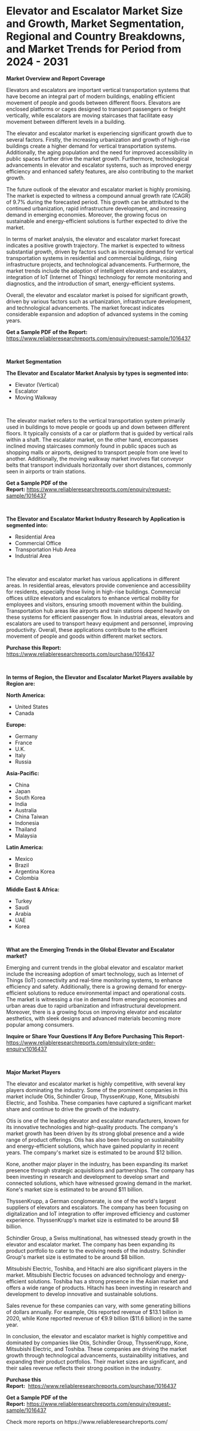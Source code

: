 <p><h1>Elevator and Escalator Market Size and Growth, Market Segmentation, Regional and Country Breakdowns, and Market Trends for Period from 2024 -  2031</h1></p><p><strong>Market Overview and Report Coverage</strong></p>
<p><p>Elevators and escalators are important vertical transportation systems that have become an integral part of modern buildings, enabling efficient movement of people and goods between different floors. Elevators are enclosed platforms or cages designed to transport passengers or freight vertically, while escalators are moving staircases that facilitate easy movement between different levels in a building.</p><p>The elevator and escalator market is experiencing significant growth due to several factors. Firstly, the increasing urbanization and growth of high-rise buildings create a higher demand for vertical transportation systems. Additionally, the aging population and the need for improved accessibility in public spaces further drive the market growth. Furthermore, technological advancements in elevator and escalator systems, such as improved energy efficiency and enhanced safety features, are also contributing to the market growth.</p><p>The future outlook of the elevator and escalator market is highly promising. The market is expected to witness a compound annual growth rate (CAGR) of 9.7% during the forecasted period. This growth can be attributed to the continued urbanization, rapid infrastructure development, and increasing demand in emerging economies. Moreover, the growing focus on sustainable and energy-efficient solutions is further expected to drive the market. </p><p>In terms of market analysis, the elevator and escalator market forecast indicates a positive growth trajectory. The market is expected to witness substantial growth, driven by factors such as increasing demand for vertical transportation systems in residential and commercial buildings, rising infrastructure projects, and technological advancements. Furthermore, the market trends include the adoption of intelligent elevators and escalators, integration of IoT (Internet of Things) technology for remote monitoring and diagnostics, and the introduction of smart, energy-efficient systems.</p><p>Overall, the elevator and escalator market is poised for significant growth, driven by various factors such as urbanization, infrastructure development, and technological advancements. The market forecast indicates considerable expansion and adoption of advanced systems in the coming years.</p></p>
<p><strong>Get a Sample PDF of the Report:</strong> <a href="https://www.reliableresearchreports.com/enquiry/request-sample/1016437">https://www.reliableresearchreports.com/enquiry/request-sample/1016437</a></p>
<p>&nbsp;</p>
<p><strong>Market Segmentation</strong></p>
<p><strong>The Elevator and Escalator Market Analysis by types is segmented into:</strong></p>
<p><ul><li>Elevator (Vertical)</li><li>Escalator</li><li>Moving Walkway</li></ul></p>
<p>&nbsp;</p>
<p><p>The elevator market refers to the vertical transportation system primarily used in buildings to move people or goods up and down between different floors. It typically consists of a car or platform that is guided by vertical rails within a shaft. The escalator market, on the other hand, encompasses inclined moving staircases commonly found in public spaces such as shopping malls or airports, designed to transport people from one level to another. Additionally, the moving walkway market involves flat conveyor belts that transport individuals horizontally over short distances, commonly seen in airports or train stations.</p></p>
<p><strong>Get a Sample PDF of the Report:</strong>&nbsp;<a href="https://www.reliableresearchreports.com/enquiry/request-sample/1016437">https://www.reliableresearchreports.com/enquiry/request-sample/1016437</a></p>
<p>&nbsp;</p>
<p><strong>The Elevator and Escalator Market Industry Research by Application is segmented into:</strong></p>
<p><ul><li>Residential Area</li><li>Commercial Office</li><li>Transportation Hub Area</li><li>Industrial Area</li></ul></p>
<p>&nbsp;</p>
<p><p>The elevator and escalator market has various applications in different areas. In residential areas, elevators provide convenience and accessibility for residents, especially those living in high-rise buildings. Commercial offices utilize elevators and escalators to enhance vertical mobility for employees and visitors, ensuring smooth movement within the building. Transportation hub areas like airports and train stations depend heavily on these systems for efficient passenger flow. In industrial areas, elevators and escalators are used to transport heavy equipment and personnel, improving productivity. Overall, these applications contribute to the efficient movement of people and goods within different market sectors.</p></p>
<p><strong>Purchase this Report:</strong>&nbsp; <a href="https://www.reliableresearchreports.com/purchase/1016437">https://www.reliableresearchreports.com/purchase/1016437</a></p>
<p>&nbsp;</p>
<p><strong>In terms of Region, the Elevator and Escalator Market Players available by Region are:</strong></p>
<p>
    <p> <strong> North America: </strong>
        <ul>
            <li>United States</li>
            <li>Canada</li>
        </ul>
        </p> 
    <p> <strong> Europe: </strong>
        <ul>
            <li>Germany</li>
            <li>France</li>
            <li>U.K.</li>
            <li>Italy</li>
            <li>Russia</li>
        </ul>
        </p> 
    <p> <strong> Asia-Pacific: </strong>
        <ul>
            <li>China</li>
            <li>Japan</li>
            <li>South Korea</li>
            <li>India</li>
            <li>Australia</li>
            <li>China Taiwan</li>
            <li>Indonesia</li>
            <li>Thailand</li>
            <li>Malaysia</li>
        </ul>
        </p> 
    <p> <strong> Latin America: </strong>
        <ul>
            <li>Mexico</li>
            <li>Brazil</li>
            <li>Argentina Korea</li>
            <li>Colombia</li>
        </ul>
        </p> 
    <p> <strong> Middle East & Africa: </strong>
        <ul>
            <li>Turkey</li>
            <li>Saudi</li>
            <li>Arabia</li>
            <li>UAE</li>
            <li>Korea</li>
        </ul>
    </p>
    </p>
<p>&nbsp;</p>
<p><strong>What are the Emerging Trends in the Global Elevator and Escalator market?</strong></p>
<p><p>Emerging and current trends in the global elevator and escalator market include the increasing adoption of smart technology, such as Internet of Things (IoT) connectivity and real-time monitoring systems, to enhance efficiency and safety. Additionally, there is a growing demand for energy-efficient solutions to reduce environmental impact and operational costs. The market is witnessing a rise in demand from emerging economies and urban areas due to rapid urbanization and infrastructural development. Moreover, there is a growing focus on improving elevator and escalator aesthetics, with sleek designs and advanced materials becoming more popular among consumers.</p></p>
<p><strong>Inquire or Share Your Questions If Any Before Purchasing This Report</strong>- <a href="https://www.reliableresearchreports.com/enquiry/pre-order-enquiry/1016437">https://www.reliableresearchreports.com/enquiry/pre-order-enquiry/1016437</a></p>
<p>&nbsp;</p>
<p><strong>Major Market Players</strong></p>
<p><p>The elevator and escalator market is highly competitive, with several key players dominating the industry. Some of the prominent companies in this market include Otis, Schindler Group, ThyssenKrupp, Kone, Mitsubishi Electric, and Toshiba. These companies have captured a significant market share and continue to drive the growth of the industry.</p><p>Otis is one of the leading elevator and escalator manufacturers, known for its innovative technologies and high-quality products. The company's market growth has been driven by its strong global presence and a wide range of product offerings. Otis has also been focusing on sustainability and energy-efficient solutions, which have gained popularity in recent years. The company's market size is estimated to be around $12 billion.</p><p>Kone, another major player in the industry, has been expanding its market presence through strategic acquisitions and partnerships. The company has been investing in research and development to develop smart and connected solutions, which have witnessed growing demand in the market. Kone's market size is estimated to be around $11 billion.</p><p>ThyssenKrupp, a German conglomerate, is one of the world's largest suppliers of elevators and escalators. The company has been focusing on digitalization and IoT integration to offer improved efficiency and customer experience. ThyssenKrupp's market size is estimated to be around $8 billion.</p><p>Schindler Group, a Swiss multinational, has witnessed steady growth in the elevator and escalator market. The company has been expanding its product portfolio to cater to the evolving needs of the industry. Schindler Group's market size is estimated to be around $8 billion.</p><p>Mitsubishi Electric, Toshiba, and Hitachi are also significant players in the market. Mitsubishi Electric focuses on advanced technology and energy-efficient solutions. Toshiba has a strong presence in the Asian market and offers a wide range of products. Hitachi has been investing in research and development to develop innovative and sustainable solutions.</p><p>Sales revenue for these companies can vary, with some generating billions of dollars annually. For example, Otis reported revenue of $13.1 billion in 2020, while Kone reported revenue of €9.9 billion ($11.6 billion) in the same year.</p><p>In conclusion, the elevator and escalator market is highly competitive and dominated by companies like Otis, Schindler Group, ThyssenKrupp, Kone, Mitsubishi Electric, and Toshiba. These companies are driving the market growth through technological advancements, sustainability initiatives, and expanding their product portfolios. Their market sizes are significant, and their sales revenue reflects their strong position in the industry.</p></p>
<p><strong>Purchase this Report:</strong>&nbsp;&nbsp;<a href="https://www.reliableresearchreports.com/purchase/1016437">https://www.reliableresearchreports.com/purchase/1016437</a></p>
<p></p>
<p><strong>Get a Sample PDF of the Report:</strong>&nbsp;<a href="https://www.reliableresearchreports.com/enquiry/request-sample/1016437">https://www.reliableresearchreports.com/enquiry/request-sample/1016437</a></p>
<p>Check more reports on https://www.reliableresearchreports.com/</p>